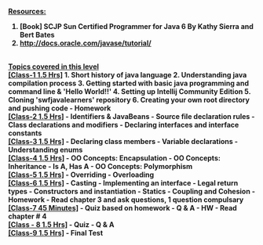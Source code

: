 <b><u>Resources:</u><b>
1. [Book] SCJP Sun Certified Programmer for Java 6 By Kathy Sierra and Bert Bates
2. http://docs.oracle.com/javase/tutorial/
<br>
<b><u>Topics covered in this level</b></u>
<br>
<b><u>[Class-1 1.5 Hrs]</u><b>
1. Short history of java language
2. Understanding java compilation process
3. Getting started with basic java programming and command line & 'Hello World!!'
4. Setting up Intellij Community Edition
5. Cloning 'swfjavalearners' repository
6. Creating your own root directory and pushing code
- Homework
<br>
<b><u>[Class-2 1.5 Hrs]</u><b>
- Identifiers & JavaBeans
- Source file declaration rules
- Class declarations and modifiers
- Declaring interfaces and interface constants
<br>
<b><u>[Class-3 1.5 Hrs]</u><b>
- Declaring class members
- Variable declarations
- Understanding enums
<br>
<b><u>[Class-4 1.5 Hrs]</u><b>
- OO Concepts: Encapsulation
- OO Concepts: Inheritance
- Is A, Has A
- OO Concepts: Polymorphism
<br>
<b><u>[Class-5 1.5 Hrs]</u><b>
- Overriding
- Overloading
<br>
<b><u>[Class-6 1.5 Hrs]</u><b>
- Casting
- Implementing an interface
- Legal return types
- Constructors and instantiation
- Statics
- Coupling and Cohesion
- Homework - Read chapter 3 and ask questions, 1 question compulsary
<br>
<b><u>[Class-7 45 Minutes]</u><b>
- Quiz based on homework
- Q & A
- HW - Read chapter # 4
<br>
<b><u>[Class - 8 1.5 Hrs]</u><b>
- Quiz
- Q & A
<br>
<b><u>[Class-9 1.5 Hrs]</u><b>
- Final Test





